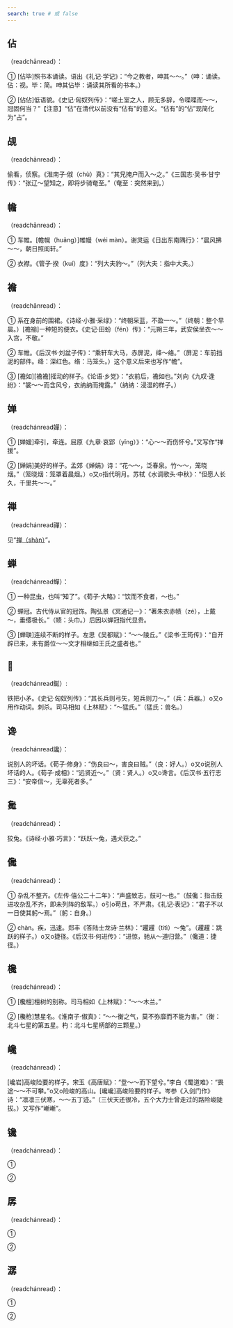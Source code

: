 ```yaml
---
search: true # 或 false
---
```


## 佔

（readchānread）：

➀ [佔毕]照书本诵读。语出《礼记·学记》：“今之教者，呻其～～。”（呻：诵读。佔：视。毕：简。呻其佔毕：诵读其所看的书本。）

➁ [佔佔]低语貌。《史记·匈奴列传》：“嗟土室之人，顾无多辞，令喋喋而～～，冠固何当？”【注意】“佔”在清代以前没有“佔有”的意义。“佔有”的“佔”现简化为“占”。

## 觇

（readchānread）：

偷看，侦察。《淮南子·俶（chù）真》：“其兄掩户而入～之。”《三国志·吴书·甘宁传》：“张辽～望知之，即将步骑奄至。”（奄至：突然来到。）

## 幨

（readchānread）：

➀ 车帷。[幨幌（huǎng）]帷幔（wéi màn）。谢灵运《日出东南隅行》：“晨风拂～～，朝日照闺轩。”

➁ 衣襟。《管子·揆（kuí）度》：“列大夫豹～。”（列大夫：指中大夫。）

## 襜

（readchānread）：

➀ 系在身前的围裙。《诗经·小雅·采绿》：“终朝采蓝，不盈一～。”（终朝：整个早晨。）[襜䄖]一种短的便衣。《史记·田蚡（fén）传》：“元朔三年，武安侯坐衣～～入宫，不敬。”

➁ 车帷。《后汉书·刘盆子传》：“乘轩车大马，赤屏泥，绛～络。”（屏泥：车前挡泥的部件。绛：深红色。络：马笼头。）这个意义后来也写作“幨”。

➂ [襜如][襜襜]摇动的样子。《论语·乡党》：“衣前后，襜如也。”刘向《九叹·逢纷》：“裳～～而含风兮，衣纳纳而掩露。”（纳纳：浸湿的样子。）

## 婵

（readchánread嬋）：

➀ [婵媛]牵引，牵连。屈原《九章·哀郢（yǐng）》：“心～～而伤怀兮。”又写作“掸援”。

➁ [婵娟]美好的样子。孟郊《婵娟》诗：“花～～，泛春泉。竹～～，笼晓烟。”（笼晓烟：笼罩着晨烟。）o又o指代明月。苏轼《水调歌头·中秋》：“但愿人长久，千里共～～。”

## 禅

（readchánread禪）：

见“[禅（shàn）](../S/shan#禅)”。

## 蝉

（readchánread蟬）：

➀ 一种昆虫，也叫“知了”。《荀子·大略》：“饮而不食者，～也。”

➁ 蝉冠。古代侍从官的冠饰。陶弘景《冥通记一》：“著朱衣赤帻（zé），上戴～，垂缨极长。”（帻：头巾。）后因以蝉冠指代显贵。

➂ [蝉联]连续不断的样子。左思《吴都赋》：“～～陵丘。”《梁书·王筠传》：“自开辟已来，未有爵位～～文才相继如王氏之盛者也。”

## 𮣴

（readchánread鋋）:

铁把小矛。《史记·匈奴列传》：“其长兵则弓矢，短兵则刀～。”（兵：兵器。）o又o用作动词。刺杀。司马相如《上林赋》：“～猛氏。”（猛氏：兽名。）

## 谗

（readchánread讒）：

说别人的坏话。《荀子·修身》：“伤良曰～，害良曰贼。”（良：好人。）o又o说别人坏话的人。《荀子·成相》：“远贤近～。”（贤：贤人。）o又o谗言。《后汉书·五行志三》：“安帝信～，无辜死者多。”

## 毚

（readchánread）：

狡兔。《诗经·小雅·巧言》：“跃跃～兔，遇犬获之。”

## 儳

（readchánread）：

➀ 杂乱不整齐。《左传·僖公二十二年》：“声盛致志，鼓可～也。”（鼓儳：指击鼓进攻杂乱不齐，即未列阵的敌军。）o引o苟且，不严肃。《礼记·表记》：“君子不以一日使其躬～焉。”（躬：自身。）

➁ chàn。疾，迅速。郑丰《答陆士龙诗·兰林》：“趯趯（tìtì）～兔”。（趯趯：跳跃的样子。）o又o捷径。《后汉书·何进传》：“进惊，驰从～道归营。”（儳道：捷径。）

## 欃

（readchánread）：

➀ [欃檀]檀树的别称。司马相如《上林赋》：“～～木兰。”

➁ [欃枪]慧星名。《淮南子·俶真》：“～～衡<ac-font-source text="杓" :explain="{pinyin:'biāo',explain:[{explain:'北斗第五、六、七颗星的名称。',source:'古汉语字典'}],more:'../B/biao#杓'}" />之气，莫不弥靡而不能为害。”（衡：北斗七星的第五星。杓：北斗七星柄部的三颗星。）

## 巉

（readchánread）：

[巉岩]高峻险要的样子。宋玉《高唐赋》：“登～～而下望兮。”李白《蜀道难》：“畏途～～不可攀。”o又o险峻的高山。[巉巉]高峻险要的样子。岑参《入剑门作》诗：“凛凛三伏寒，～～五丁迹。”（三伏天还很冷，五个大力士曾走过的路险峻陡拔。）又写作“嶃嶃”。

## 镵

（readchánread）：

➀

➁

## 孱

（readchánread）：

➀

➁

## 潺

（readchánread）：

➀

➁